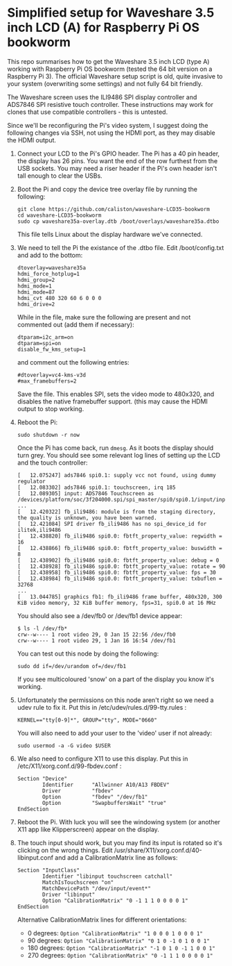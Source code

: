 Simplified setup for Waveshare 3.5 inch LCD (A) for Raspberry Pi OS bookworm
============================================================================

This repo summarises how to get the Waveshare 3.5 inch LCD (type A) working with Raspberry Pi OS bookworm (tested the 64 bit version on a Raspberry 
Pi 3).  The official Waveshare setup script is old, quite invasive to your system (overwriting some settings) and not fully 64 bit friendly.

The Waveshare screen uses the ILI9486 SPI display controller and ADS7846 SPI resistive touch controller.  These instructions may work for clones that 
use compatible controllers - this is untested.

Since we'll be reconfiguring the Pi's video system, I suggest doing the following changes via SSH, not using the HDMI port, as they may disable the HDMI output.


1. Connect your LCD to the Pi's GPIO header.  The Pi has a 40 pin header, the display has 26 pins.  You want the end of the row furthest from the USB 
sockets.  You may need a riser header if the Pi's own header isn't tall enough to clear the USBs.

2. Boot the Pi and copy the device tree overlay file by running the following:

   ```
   git clone https://github.com/caliston/waveshare-LCD35-bookworm
   cd waveshare-LCD35-bookworm
   sudo cp waveshare35a-overlay.dtb /boot/overlays/waveshare35a.dtbo
   ```

   This file tells Linux about the display hardware we've connected.

3. We need to tell the Pi the existance of the .dtbo file.  Edit /boot/config.txt and add to the bottom:

   ```
   dtoverlay=waveshare35a
   hdmi_force_hotplug=1
   hdmi_group=2
   hdmi_mode=1
   hdmi_mode=87
   hdmi_cvt 480 320 60 6 0 0 0
   hdmi_drive=2
   ```

   While in the file, make sure the following are present and not commented out (add them if necessary):

   ```
   dtparam=i2c_arm=on
   dtparam=spi=on
   disable_fw_kms_setup=1
   ```

   and comment out the following entries:

   ```
   #dtoverlay=vc4-kms-v3d
   #max_framebuffers=2
   ```

   Save the file.  This enables SPI, sets the video mode to 480x320, and disables the native framebuffer support.
   (this may cause the HDMI output to stop working.

4. Reboot the Pi:

   ```
   sudo shutdown -r now
   ```

   Once the Pi has come back, run `dmesg`.  As it boots the display should turn grey.  You should see some relevant log lines of setting up the LCD and the touch controller:

   ```
   [   12.075247] ads7846 spi0.1: supply vcc not found, using dummy regulator
   [   12.083302] ads7846 spi0.1: touchscreen, irq 185
   [   12.089305] input: ADS7846 Touchscreen as /devices/platform/soc/3f204000.spi/spi_master/spi0/spi0.1/input/input0
   ...
   [   12.420322] fb_ili9486: module is from the staging directory, the quality is unknown, you have been warned.
   [   12.421084] SPI driver fb_ili9486 has no spi_device_id for ilitek,ili9486
   [   12.438820] fb_ili9486 spi0.0: fbtft_property_value: regwidth = 16
   [   12.438866] fb_ili9486 spi0.0: fbtft_property_value: buswidth = 8
   [   12.438902] fb_ili9486 spi0.0: fbtft_property_value: debug = 0
   [   12.438928] fb_ili9486 spi0.0: fbtft_property_value: rotate = 90
   [   12.438958] fb_ili9486 spi0.0: fbtft_property_value: fps = 30
   [   12.438984] fb_ili9486 spi0.0: fbtft_property_value: txbuflen = 32768
   ...
   [   13.044785] graphics fb1: fb_ili9486 frame buffer, 480x320, 300 KiB video memory, 32 KiB buffer memory, fps=31, spi0.0 at 16 MHz
   ```

   You should also see a /dev/fb0 or /dev/fb1 device appear:

   ```
   $ ls -l /dev/fb*
   crw--w---- 1 root video 29, 0 Jan 15 22:56 /dev/fb0
   crw--w---- 1 root video 29, 1 Jan 16 16:54 /dev/fb1
   ```

   You can test out this node by doing the following:

   ```
   sudo dd if=/dev/urandom of=/dev/fb1
   ```

   If you see multicoloured 'snow' on a part of the display you know it's working.

5. Unfortunately the permissions on this node aren't right so we need a udev rule to fix it.  Put this in /etc/udev/rules.d/99-tty.rules :

   ```
   KERNEL=="tty[0-9]*", GROUP="tty", MODE="0660"
   ```

   You will also need to add your user to the 'video' user if not already:

   ```
   sudo usermod -a -G video $USER
   ```

6. We also need to configure X11 to use this display.  Put this in /etc/X11/xorg.conf.d/99-fbdev.conf :

   ```
   Section "Device"
           Identifier      "Allwinner A10/A13 FBDEV"
           Driver          "fbdev"
           Option          "fbdev" "/dev/fb1"
           Option          "SwapbuffersWait" "true"
   EndSection
   ```

7. Reboot the Pi.  With luck you will see the windowing system (or another X11 app like Klipperscreen) appear on the display.

8. The touch input should work, but you may find its input is rotated so it's clicking on the wrong things.  Edit /usr/share/X11/xorg.conf.d/40-libinput.conf and add a 
CalibrationMatrix line as follows:

   ```
   Section "InputClass"
           Identifier "libinput touchscreen catchall"
           MatchIsTouchscreen "on"
           MatchDevicePath "/dev/input/event*"
           Driver "libinput"
           Option "CalibrationMatrix" "0 -1 1 1 0 0 0 0 1"
   EndSection
   ```

   Alternative CalibrationMatrix lines for different orientations:

   - 0 degrees: `Option "CalibrationMatrix" "1 0 0 0 1 0 0 0 1"`
   - 90 degrees: `Option "CalibrationMatrix" "0 1 0 -1 0 1 0 0 1"`
   - 180 degrees: `Option "CalibrationMatrix" "-1 0 1 0 -1 1 0 0 1"`
   - 270 degrees: `Option "CalibrationMatrix" "0 -1 1 1 0 0 0 0 1"`


